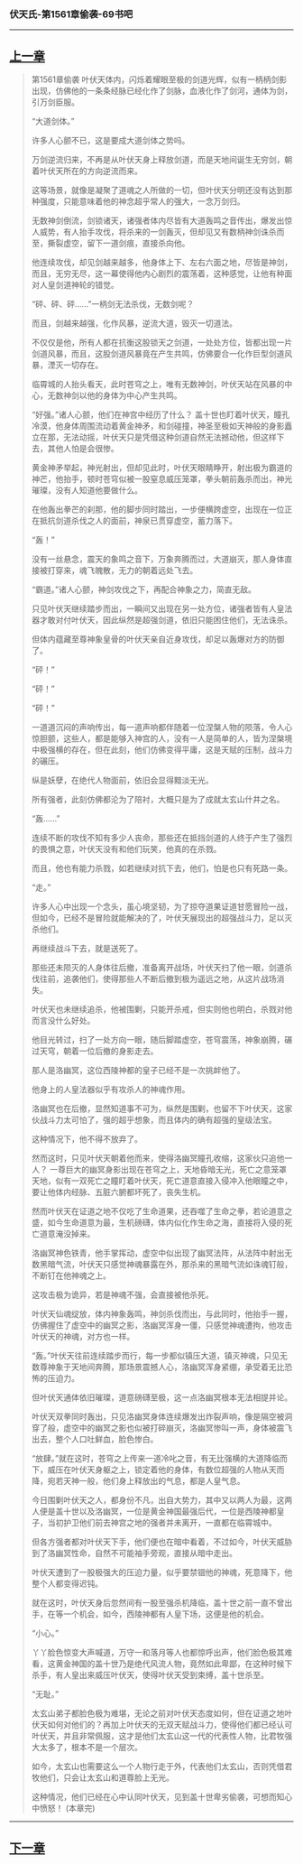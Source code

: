 ### 伏天氏-第1561章偷袭-69书吧

--------
[上一章](./4d6a2cbbc150af331427bf754e216df5.md)
--------


>
>
>
>第1561章偷袭
>叶伏天体内，闪烁着耀眼至极的剑道光辉，似有一柄柄剑影出现，仿佛他的一条条经脉已经化作了剑脉，血液化作了剑河，通体为剑，引万剑臣服。
>
>“大道剑体。”
>
>许多人心颤不已，这是要成大道剑体之势吗。
>
>万剑逆流归来，不再是从叶伏天身上释放剑道，而是天地间诞生无穷剑，朝着叶伏天所在的方向逆流而来。
>
>这等场景，就像是凝聚了道魂之人所做的一切，但叶伏天分明还没有达到那种强度，只能意味着他的神念超乎常人的强大，一念万剑归。
>
>无数神剑倒流，剑锁诸天，诸强者体内尽皆有大道轰鸣之音传出，爆发出惊人威势，有人抬手攻伐，将杀来的一剑轰灭，但却见又有数柄神剑诛杀而至，撕裂虚空，留下一道剑痕，直接杀向他。
>
>他连续攻伐，却见剑越来越多，他身体上下、左右六面之地，尽皆是神剑，而且，无穷无尽，这一幕使得他内心剧烈的震荡着，这种感觉，让他有种面对人皇剑道神轮的错觉。
>
>“砰、砰、砰……”一柄剑无法杀伐，无数剑呢？
>
>而且，剑越来越强，化作风暴，逆流大道，毁灭一切道法。
>
>不仅仅是他，所有人都在抗衡这股锁天之剑道，一处处方位，皆都出现一片剑道风暴，而且，这股剑道风暴竟在产生共鸣，仿佛要合一化作巨型剑道风暴，湮灭一切存在。
>
>临霄城的人抬头看天，此时苍穹之上，唯有无数神剑，叶伏天站在风暴的中心，无数神剑以他的身体为中心产生共鸣。
>
>“好强。”诸人心颤，他们在神宫中经历了什么？
>盖十世也盯着叶伏天，瞳孔冷漠，他身体周围流动着黄金神矛，和剑碰撞，神圣至极如天神般的身影矗立在那，无法动摇，叶伏天只是凭借这种剑道自然无法撼动他，但这样下去，其他人怕是会很惨。
>
>黄金神矛举起，神光射出，但却见此时，叶伏天眼睛睁开，射出极为霸道的神芒，他抬手，顿时苍穹似被一股窒息威压笼罩，拳头朝前轰杀而出，神光璀璨，没有人知道他要做什么。
>
>在他轰出拳芒的刹那，他的脚步同时踏出，一步便横跨虚空，出现在一位正在抵抗剑道杀伐之人的面前，神泉已贯穿虚空，蓄力落下。
>
>“轰！”
>
>没有一丝悬念，震天的象鸣之音下，万象奔腾而过，大道崩灭，那人身体直接被打穿来，魂飞魄散，无力的朝着远处飞去。
>
>“霸道。”诸人心颤，神剑攻伐之下，再配合神象之力，简直无敌。
>
>只见叶伏天继续踏步而出，一瞬间又出现在另一处方位，诸强者皆有人皇法器才敢对付叶伏天，因此纵然是超强剑道，依旧只能困住他们，无法诛杀。
>
>但体内蕴藏至尊神象皇骨的叶伏天亲自近身攻伐，却足以轰爆对方的防御了。
>
>“砰！”
>
>“砰！”
>
>“砰！”
>
>一道道沉闷的声响传出，每一道声响都伴随着一位涅槃人物的陨落，令人心惊胆颤，这些人，都是能够入神宫的人，没有一人是简单的人，皆为涅槃境中极强横的存在，但在此刻，他们仿佛变得平庸，这是天赋的压制，战斗力的碾压。
>
>纵是妖孽，在绝代人物面前，依旧会显得黯淡无光。
>
>所有强者，此刻仿佛都沦为了陪衬，大概只是为了成就太玄山什井之名。
>
>“轰……”
>
>连续不断的攻伐不知有多少人丧命，那些还在抵挡剑道的人终于产生了强烈的畏惧之意，叶伏天没有和他们玩笑，他真的在杀戮。
>
>而且，他也有能力杀戮，如若继续对抗下去，他们，怕是也只有死路一条。
>
>“走。”
>
>许多人心中出现一个念头，虽心境坚韧，为了掠夺道果证道甘愿冒险一战，但如今，已经不是冒险就能解决的了，叶伏天展现出的超强战斗力，足以灭杀他们。
>
>再继续战斗下去，就是送死了。
>
>那些还未陨灭的人身体往后撤，准备离开战场，叶伏天扫了他一眼，剑道杀伐往前，追袭他们，使得那些人不断后撤到极为遥远之地，从这片战场消失。
>
>叶伏天也未继续追杀，他被围剿，只能开杀戒，但实则他也明白，杀戮对他而言没什么好处。
>
>他目光转过，扫了一处方向一眼，随后脚踏虚空，苍穹震荡，神象崩腾，碾过天穹，朝着一位后撤的身影走去。
>
>那人是洛幽冥，这位西陵神都的皇子已经不是一次挑衅他了。
>
>他身上的人皇法器似乎有攻杀人的神魂作用。
>
>洛幽冥也在后撤，显然知道事不可为，纵然是围剿，也留不下叶伏天，这家伙战斗力太可怕了，强的超乎想象，而且体内的确有超强的皇级法宝。
>
>这种情况下，他不得不放弃了。
>
>然而这时，只见叶伏天朝着他而来，使得洛幽冥瞳孔收缩，这家伙只追他一人？
>一尊巨大的幽冥身影出现在苍穹之上，天地昏暗无光，死亡之意笼罩天地，似有一双死亡之瞳盯着叶伏天，死亡道意直接入侵冲入他眼瞳之中，要让他体内经脉、五脏六腑都坏死了，丧失生机。
>
>然而叶伏天在证道之地不仅吃了生命道果，还吞噬了生命之拳，若论道意之盛，如今生命道意为最，生机磅礴，体内似化作生命之海，直接将入侵的死亡道意淹没掉来。
>
>洛幽冥神色铁青，他手掌挥动，虚空中似出现了幽冥法阵，从法阵中射出无数黑暗气流，叶伏天只感觉神魂暴露在外，那杀来的黑暗气流如诛魂钉般，不断钉在他神魂之上。
>
>这攻击极为诡异，若是神魂不强，会直接被他杀死。
>
>叶伏天仙魂绽放，体内神象轰鸣，神剑杀伐而出，与此同时，他抬手一握，仿佛握住了虚空中的幽冥之影，洛幽冥浑身一僵，只感觉神魂遭拘，他攻击叶伏天的神魂，对方也一样。
>
>“轰。”叶伏天往前连续踏步而行，每一步都似镇压大道，镇灭神魂，只见无数尊神象于天地间奔腾，那场景震撼人心，洛幽冥浑身紧绷，承受着无比恐怖的压迫力。
>
>但叶伏天通体依旧璀璨，道意磅礴至极，这一点洛幽冥根本无法相提并论。
>
>叶伏天双拳同时轰出，只见洛幽冥身体连续爆发出炸裂声响，像是隔空被洞穿了般，虚空中的幽冥之影也似被打碎崩灭，洛幽冥惨叫一声，身体被震飞出去，整个人口吐鲜血，脸色惨白。
>
>“放肆。”就在这时，苍穹之上传来一道冷叱之音，有无比强横的大道降临而下，威压在叶伏天身躯之上，锁定着他的身体，有数位超强的人物从天而降，宛若天神一般，他们身上释放出的气息，都是人皇气息。
>
>今日围剿叶伏天之人，都身份不凡，出自大势力，其中又以两人为最，这两人便是盖十世以及洛幽冥，一位是黄金神国最强后代，一位是西陵神都皇子，当初护卫他们前去神宫之地的强者并未离开，一直都在临霄城中。
>
>但各方强者都对叶伏天下手，他们便也在暗中看着，不过如今，叶伏天威胁到了洛幽冥性命，自然不可能袖手旁观，直接从暗中走出。
>
>叶伏天遭到了一股极强大的压迫力量，似乎要禁锢他的神魂，死意降下，他整个人都变得迟钝。
>
>就在这时，叶伏天身后忽然间有一股至强杀机降临，盖十世之前一直不曾出手，在等一个机会，如今，西陵神都有人皇下场，这便是他的机会。
>
>“小心。”
>
>丫丫脸色惊变大声喊道，万守一和落月等人也都惊呼出声，他们脸色极其难看，这黄金神国的盖十世乃是绝代风流人物，竟然如此卑鄙，在这种时候下杀手，有人皇出来威压叶伏天，使得叶伏天受到束缚，盖十世杀至。
>
>“无耻。”
>
>太玄山弟子都脸色极为难堪，无论之前对叶伏天态度如何，但在证道之地叶伏天如何对他们的？再加上叶伏天的无双天赋战斗力，使得他们都已经认可叶伏天，并且非常佩服，这才是他们太玄山这一代的代表性人物，比君牧强大太多了，根本不是一个层次。
>
>如今，太玄山也需要这么一个人物行走于外，代表他们太玄山，否则凭借君牧他们，只会让太玄山和道尊脸上无光。
>
>这种情况，他们已经在心中认同叶伏天，见到盖十世卑劣偷袭，可想而知心中愤怒！
>(本章完)
>
>

--------
[下一章](./c7bb0b3db4a5cd130e003d59c4458f09.md)
--------
